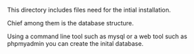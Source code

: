 This directory includes files need for the intial installation. 

Chief among them is the database structure.

Using a command line tool such as mysql or a web tool such as phpmyadmin you can create the inital database.
